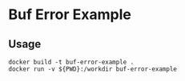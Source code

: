 #  Buf Error Example

## Usage
```shell
docker build -t buf-error-example .
docker run -v ${PWD}:/workdir buf-error-example
```
